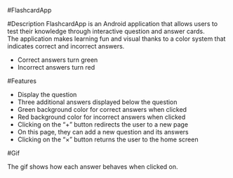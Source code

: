 #FlashcardApp

#Description
FlashcardApp is an Android application that allows users to test their knowledge through interactive question and answer cards.  
The application makes learning fun and visual thanks to a color system that indicates correct and incorrect answers.
- Correct answers turn green
- Incorrect answers turn red

#Features
- Display the question
- Three additional answers displayed below the question
- Green background color for correct answers when clicked
- Red background color for incorrect answers when clicked
- Clicking on the “+” button redirects the user to a new page
- On this page, they can add a new question and its answers
- Clicking on the “×” button returns the user to the home screen

#Gif
  
  The gif shows how each answer behaves when clicked on.


